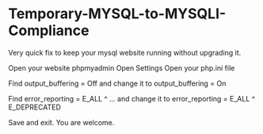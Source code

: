 # Temporary-MYSQL-to-MYSQLI-Compliance
Very quick fix to keep your mysql website running without upgrading it. 

Open your website phpmyadmin
Open Settings
Open your php.ini file

Find 
output_buffering = Off
and change it to 
output_buffering = On

Find 
error_reporting = E_ALL ^ ...
and change it to 
error_reporting = E_ALL ^ E_DEPRECATED

Save and exit.
You are welcome.
